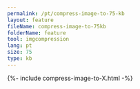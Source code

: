 ```yaml
---
permalink: /pt/compress-image-to-75-kb
layout: feature
fileName: compress-image-to-75kb
folderName: feature
tool: imgcompression
lang: pt
size: 75
type: kb
---
```


{%- include compress-image-to-X.html -%}
